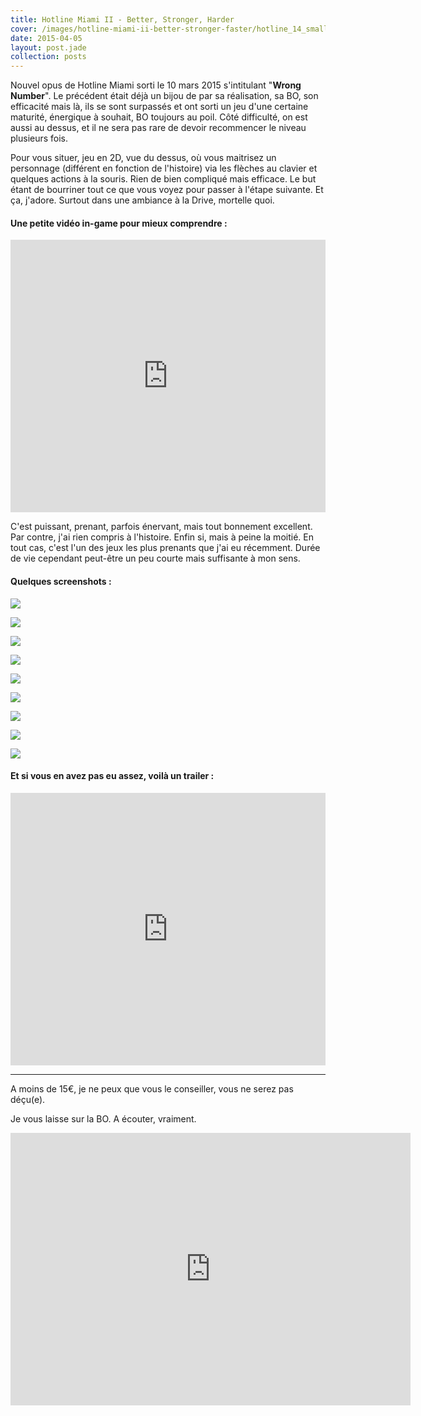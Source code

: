 ```yaml
---
title: Hotline Miami II - Better, Stronger, Harder
cover: /images/hotline-miami-ii-better-stronger-faster/hotline_14_small.jpg
date: 2015-04-05
layout: post.jade
collection: posts
---
```


Nouvel opus de Hotline Miami sorti le 10 mars 2015 s'intitulant "**Wrong Number**". Le précédent était déjà un bijou de par sa réalisation, sa BO, son efficacité mais là, ils se sont surpassés et ont sorti un jeu d'une certaine maturité, énergique à souhait, BO toujours au poil. Côté difficulté, on est aussi au dessus, et il ne sera pas rare de devoir recommencer le niveau plusieurs fois.

Pour vous situer, jeu en 2D, vue du dessus, où vous maitrisez un personnage (différent en fonction de l'histoire) via les flèches au clavier et quelques actions à la souris. Rien de bien compliqué mais efficace. Le but étant de bourriner tout ce que vous voyez pour passer à l'étape suivante. Et ça, j'adore. Surtout dans une ambiance à la Drive, mortelle quoi.

#### Une petite vidéo in-game pour mieux comprendre :

<iframe width="100%" height="436" src="https://www.youtube.com/embed/FSchliFvfdY?rel=0" frameborder="0" allowfullscreen></iframe>

C'est puissant, prenant, parfois énervant, mais tout bonnement excellent. Par contre, j'ai rien compris à l'histoire. Enfin si, mais à peine la moitié. En tout cas, c'est l'un des jeux les plus prenants que j'ai eu récemment. Durée de vie cependant peut-être un peu courte mais suffisante à mon sens.

#### Quelques screenshots :

[![](/images/hotline-miami-ii-better-stronger-faster/hotline_12_small.jpg)](/images/hotline-miami-ii-better-stronger-faster/hotline_12.jpg)

[![](/images/hotline-miami-ii-better-stronger-faster/hotline_02_small.jpg)](/images/hotline-miami-ii-better-stronger-faster/hotline_02.jpg)

[![](/images/hotline-miami-ii-better-stronger-faster/hotline_04_small.jpg)](/images/hotline-miami-ii-better-stronger-faster/hotline_04.jpg)

[![](/images/hotline-miami-ii-better-stronger-faster/hotline_06_small.jpg)](/images/hotline-miami-ii-better-stronger-faster/hotline_06.jpg)

[![](/images/hotline-miami-ii-better-stronger-faster/hotline_07_small.jpg)](/images/hotline-miami-ii-better-stronger-faster/hotline_07.jpg)

[![](/images/hotline-miami-ii-better-stronger-faster/hotline_08_small.jpg)](/images/hotline-miami-ii-better-stronger-faster/hotline_08.jpg)

[![](/images/hotline-miami-ii-better-stronger-faster/hotline_09_small.jpg)](/images/hotline-miami-ii-better-stronger-faster/hotline_09.jpg)

[![](/images/hotline-miami-ii-better-stronger-faster/hotline_10_small.jpg)](/images/hotline-miami-ii-better-stronger-faster/hotline_10.jpg)

[![](/images/hotline-miami-ii-better-stronger-faster/hotline_11_small.jpg)](/images/hotline-miami-ii-better-stronger-faster/hotline_11.jpg)


#### Et si vous en avez pas eu assez, voilà un trailer :

<iframe width="100%" height="436" src="https://www.youtube.com/embed/exg_OxsaHyY?rel=0" frameborder="0" allowfullscreen></iframe>

---

A moins de 15€, je ne peux que vous le conseiller, vous ne serez pas déçu(e).

Je vous laisse sur la BO. A écouter, vraiment.

<iframe width="640" height="436" src="https://www.youtube.com/embed/dEFcpyy_vq8?rel=0" frameborder="0" allowfullscreen></iframe>
